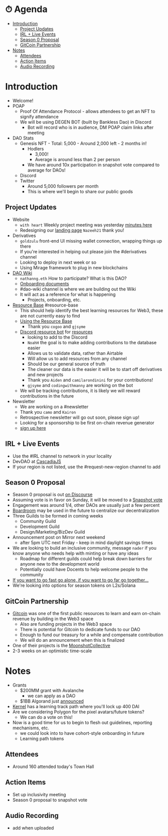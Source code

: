 # ⏱ Agenda

- [Introduction](#introduction)
  - [Project Updates](#project-updates)
  - [IRL + Live Events](#irl--live-events)
  - [Season 0 Proposal](#season-0-proposal)
  - [GitCoin Partnership](#gitcoin-partnership)
- [Notes](#notes)
  - [Attendees](#attendees)
  - [Action Items](#action-items)
  - [Audio Recording](#audio-recording)

# Introduction

- Welcome!
- POAP
  - Proof Of Attendance Protocol - allows attendees to get an NFT to signify attendance
  - We will be using DEGEN BOT (built by Bankless Dao) in Discord
    - Bot will record who is in audience, DM POAP claim links after meeting
- DAO Stats
  - Genesis NFT
        - Total: 5,000
        - Around 2,000 left
        - 2 months in!
    - Hodlers
        - 3,000!
        - Average is around less than 2 per person
    - We have around 10x participation in snapshot vote compared to average for DAOs!
  - Discord
  - Twitter
    - Around 5,000 followers per month
    - This is where we'll begin to share our public goods

## Project Updates

- Website
    - `with heart` Weekly project meeting was yesterday [minutes here](https://github.com/gjsyme/community/blob/feature/website-04Nov2021/meetings/2021/website/20211104-website.md)
    - Redesigning our [landing page](https://github.com/Developer-DAO/developerdao.com/pull/159) `Nazeeh21` thank you!
- Derivatives
    - `goldzulu` front-end UI missing wallet connection, wrapping things up there
    - If you're interested in helping out please join the #derivatives channel
    - Looking to deploy in next week or so
    - Using Mirage framework to plug in new blockchains
- [DAO Wiki](https://developerdao.notion.site/Developer-DAO-Wiki-eff4dcb00bef46fbaa93e9e4cf940e2e)
    - `nathanng.eth` How to participate? What is this DAO?
    - [Onboarding documents](https://developerdao.notion.site/New-DAO-Members-Onboarding-87a9fc2d0e194dfd81ccd4761cf3cc92)
    - #dao-wiki channel is where we are building out the Wiki
    - It will act as a reference for what is happening
        - Projects, onboarding, etc.
- [Resource Base](https://airtable.com/shrzgqiMiHE18Iy9O/tbljejdzelezqT0W7) #resource-base
    - This should help identify the best learning resources for Web3, these are not currently easy to find
    - [Using the Resource Base](https://developerdao.notion.site/Using-the-Resource-Base-308d3101db51413c80581b5f90a47415)
        - Thank you `cogoo` and `gjsyme`
    - [Discord resource bot](https://github.com/Developer-DAO/discord-resource-bot) for [resources](https://github.com/Developer-DAO/resources)
        - looking to add to the Discord
        - `NoahH` the goal is to make adding contributions to the database easier
        - Allows us to validate data, rather than Airtable
        - Will allow us to add resources from any channel
        - Should be our general source of truth
        - The cleaner our data is the easier it will be to start off derivatives and new projects
        - Thank you `Aiden` and `camilarondinini` for your contributions!
        - `gjsyme` and `codingwithmanny` are working on the bot
    - We will be tracking contributions, it is likely we will reward contributions in the future
- Newsletter
    - We are working on a #newsletter
    - Thank you `camo` and `Kairon`
    - Retrospective newsletter will go out soon, please sign up!
    - Looking for a sponsorship to be first on-chain revenue generator
    - [sign up here](https://developerdao.substack.com/)

## IRL + Live Events

- Use the #IRL channel to network in your locality
- DevDAO at [CascadiaJS](https://twitter.com/MichelleBakels/status/1456084953511317508/photo/1)
- If your region is not listed, use the #request-new-region channel to add

## Season 0 Proposal

- Season 0 proposal is out [on Discourse](https://forum.developerdao.com/t/p3-developer-dao-season-0/219/18)
- Assuming vote is in favor on Sunday, it will be moved to a [Snapshot vote](https://snapshot.org/#/devdao.eth)
- Engagement was around 1/4, other DAOs are usually just a few percent
- [Boardroom](https://www.boardroom.info/) may be used in the future to centralize our decentralization
- Three Guilds to be formed in coming weeks
    - Community Guild
    - Development Guild
    - Design/Marketing/BizDev Guild
- Announcement post on Mirror next weekend
    - after 5pm UTC next Friday - keep in mind daylight savings times
- We are looking to build an inclusive community, message `nader` if you know anyone who needs help with minting or have any ideas
    - Roadmap for different guilds could help break down barriers for anyone new to the development world
    - Potentially could have Docents to help welcome people to the community
- [If you want to go fast go alone, if you want to go far go together...](https://forum.developerdao.com/t/if-you-want-to-go-fast-go-alone-if-you-want-to-go-far-go-together-if-you-want-to-go-nowhere-start-a-dao/122?u=nathanng.eth)
- We're looking into options for season tokens on L2s/Solana

## GitCoin Partnership

- [Gitcoin](https://gitcoin.co) was one of the first public resources to learn and earn on-chain revenue by building in the Web3 space
    - Also are funding projects in the Web3 space
    - There is potential for Gitcoin to dedicate funds to our DAO
    - Enough to fund our treasury for a while and compensate contribution
    - We will do an announcement when this is finalized
- One of their projects is the [MoonshotCollective](https://moonshotcollective.space/)
- 2-3 weeks on an optimistic time-scale

# Notes

- Grants
    - $200MM grant with Avalanche
        - we can apply as a DAO
    - $1BB Algorand just [announced](https://www.youtube.com/watch?v=DSDCFP903m8)
- [Kernel](http://kernel.community/en/) has a learning track path where you'll lock up 400 DAI
- Are we considering Polygon for the pixel avatars/future tokens?
    - We can do a vote on this!
- Now is a good time for us to begin to flesh out guidelines, reporting mechanisms, etc.
    - we could look into to have cohort-style onboarding in future
    - Learning path tokens

## Attendees

- Around 160 attended today's Town Hall

## Action Items

- Set up inclusivity meeting
- Season 0 proposal to snapshot vote

## Audio Recording

- add when uploaded